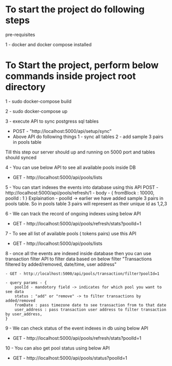 # To start the project do following steps

pre-requisites

1 - docker and docker compose installed


# To Start the project, perform below commands inside project root directory

1 - sudo docker-compose build

2 - sudo docker-compose up

3 - execute API to sync postgress sql tables 
  - POST - "http://localhost:5000/api/setup/sync"
  - Above API do following things
    1 - sync all tables
    2 - add sample 3 pairs in pools table

Till this step our server should up and running on 5000 port and tables should synced

4 - You can use below API to see all available pools inside DB
  - GET - http://localhost:5000/api/pools/lists

5 - You can start indexes the events into database using this API 
    POST - http://localhost:5000/api/pools/refresh/1 - 
    body - { fromBlock : 10000, poolId : 1 }
    Explaination 
      - poolId -> earlier we have added sample 3 pairs in pools table. 
        So in pools table 3 pairs will represent as their unique id as 1,2,3

6 - We can track the record of ongoing indexes using below API 
  - GET - http://localhost:5000/api/pools/refresh/stats?poolId=1

7 - To see all list of available pools ( tokens pairs) use this API 
  - GET - http://localhost:5000/api/pools/lists

8 - once all the events are indexed inside database then you can use transaction filter 
    API to filter data based on below filter 
    "Transactions filtered by added/removed, date/time, user address"

    - GET - http://localhost:5000/api/pools/transaction/filter?poolId=1
    
    - query params - {
        poolId - mandotory field -> indicates for which pool you want to see data
        status : "add" or "remove" -> to filter transactions by added/removed
        fromDate : pass timezone date to see transaction from to that date 
        user_address : pass transaction user address to filter transaction by user_address,
    }

9 - We can check status of the event indexes in db using below API
  - GET - http://localhost:5000/api/pools/refresh/stats?poolId=1


10 - You can also get pool status using below API
  - GET - http://localhost:5000/api/pools/status?poolId=1

